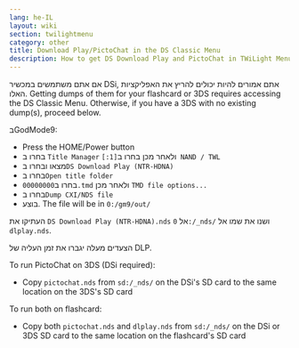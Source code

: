 ```yaml
---
lang: he-IL
layout: wiki
section: twilightmenu
category: other
title: Download Play/PictoChat in the DS Classic Menu
description: How to get DS Download Play and PictoChat in TWiLight Menu++'s DS Classic Menu
---
```


אם אתם משתמשים במכשיר DSi, אתם אמורים להיות יכולים להריץ את האפליקציות האלו. Getting dumps of them for your flashcard or 3DS requires accessing the DS Classic Menu. Otherwise, if you have a 3DS with no existing dump(s), proceed below.

בGodMode9:
- Press the HOME/Power button
- בחרו ב `Title Manager` ולאחר מכן בחרו ב`[1:] NAND / TWL`
- מצאו ובחרו ב`DS Download Play (NTR-HDNA)`
- בחרו ב`Open title folder`
- בחרו ב`00000000.tmd` ולאחר מכן `TMD file options...`
- בחרו ב`Dump CXI/NDS file`
- בוצע. The file will be in `0:/gm9/out/`

העתיקו את `DS Download Play (NTR-HDNA).nds` אל `0:/_nds/` ושנו את שמו אל `dlplay.nds`.

הצעדים מעלה יגברו את זמן העליה של DLP.

To run PictoChat on 3DS (DSi required):
- Copy `pictochat.nds` from `sd:/_nds/` on the DSi's SD card to the same location on the 3DS's SD card

To run both on flashcard:
- Copy both `pictochat.nds` and `dlplay.nds` from `sd:/_nds/` on the DSi or 3DS SD card to the same location on the flashcard's SD card